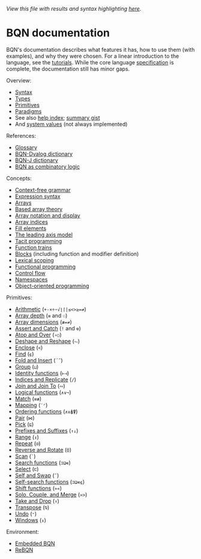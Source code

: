 *View this file with results and syntax highlighting [here](https://mlochbaum.github.io/BQN/doc/index.html).*

# BQN documentation

BQN's documentation describes what features it has, how to use them (with examples), and why they were chosen. For a linear introduction to the language, see the [tutorials](../tutorial/README.md). While the core language [specification](../spec/README.md) is complete, the documentation still has minor gaps.

Overview:
- [Syntax](syntax.md)
- [Types](types.md)
- [Primitives](primitive.md)
- [Paradigms](paradigms.md)
- See also [help index](../help/README.md); [summary gist](https://gist.github.com/dzaima/52b47f898c5d43f72dc2637d6cdadedd)
- And [system values](../spec/system.md) (not always implemented)

References:
- [Glossary](glossary.md)
- [BQN-Dyalog dictionary](fromDyalog.md)
- [BQN-J dictionary](fromJ.md)
- [BQN as combinatory logic](birds.md)

Concepts:
- [Context-free grammar](context.md)
- [Expression syntax](expression.md)
- [Arrays](array.md)
- [Based array theory](based.md)
- [Array notation and display](arrayrepr.md)
- [Array indices](indices.md)
- [Fill elements](fill.md)
- [The leading axis model](leading.md)
- [Tacit programming](tacit.md)
- [Function trains](train.md)
- [Blocks](block.md) (including function and modifier definition)
- [Lexical scoping](lexical.md)
- [Functional programming](functional.md)
- [Control flow](control.md)
- [Namespaces](namespace.md)
- [Object-oriented programming](oop.md)

Primitives:
- [Arithmetic](arithmetic.md) (`+-×÷⋆√⌊⌈|≤<>≥=≠`)
- [Array depth](depth.md) (`≡` and `⚇`)
- [Array dimensions](shape.md) (`≢=≠`)
- [Assert and Catch](assert.md) (`!` and `⎊`)
- [Atop and Over](compose.md) (`∘○`)
- [Deshape and Reshape](reshape.md) (`⥊`)
- [Enclose](enclose.md) (`<`)
- [Find](find.md) (`⍷`)
- [Fold and Insert](fold.md) (`´˝`)
- [Group](group.md) (`⊔`)
- [Identity functions](identity.md) (`⊢⊣`)
- [Indices and Replicate](replicate.md) (`/`)
- [Join and Join To](join.md) (`∾`)
- [Logical functions](logic.md) (`∧∨¬`)
- [Match](match.md) (`≡≢`)
- [Mapping](map.md) (`¨⌜`)
- [Ordering functions](order.md) (`∧∨⍋⍒`)
- [Pair](pair.md) (`⋈`)
- [Pick](pick.md) (`⊑`)
- [Prefixes and Suffixes](prefixes.md) (`↑↓`)
- [Range](range.md) (`↕`)
- [Repeat](repeat.md) (`⍟`)
- [Reverse and Rotate](reverse.md) (`⌽`)
- [Scan](scan.md) (`` ` ``)
- [Search functions](search.md) (`⊐⊒∊`)
- [Select](select.md) (`⊏`)
- [Self and Swap](swap.md) (`˜`)
- [Self-search functions](selfcmp.md) (`⊐⊒∊⍷`)
- [Shift functions](shift.md) (`»«`)
- [Solo, Couple, and Merge](couple.md) (`≍>`)
- [Take and Drop](take.md) (`↑`)
- [Transpose](transpose.md) (`⍉`)
- [Undo](undo.md) (`⁼`)
- [Windows](windows.md) (`↕`)

Environment:
- [Embedded BQN](embed.md)
- [ReBQN](rebqn.md)
